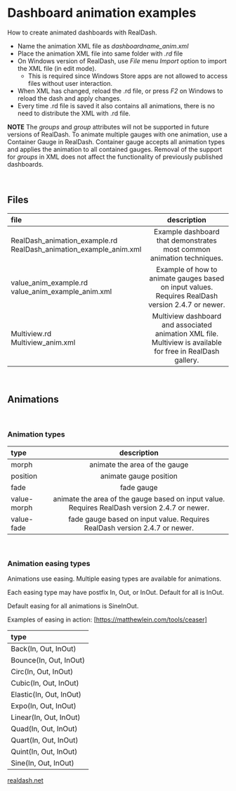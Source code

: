 # **Dashboard animation examples**

How to create animated dashboards with RealDash.

- Name the animation XML file as *dashboardname_anim.xml*
- Place the animation XML file into same folder with *.rd* file
- On Windows version of RealDash, use *File* menu *Import* option to import the XML file (in edit mode).
	* This is required since Windows Store apps are not allowed to access files without user interaction.
- When XML has changed, reload the .rd file, or press *F2* on Windows to reload the dash and apply changes.
- Every time .rd file is saved it also contains all animations, there is no need to distribute the XML with .rd file.

**NOTE** 
The *groups* and *group* attributes will not be supported in future versions of RealDash. To animate multiple gauges with one animation, use a Container Gauge in RealDash. Container gauge accepts all animation types and applies the animation to all contained gauges. Removal of the support for *groups* in XML does not affect the functionality of previously published dashboards.


&nbsp;
## **Files**
| file | description |
|:--------|:----------:|
| RealDash_animation_example.rd</br>RealDash_animation_example_anim.xml | Example dashboard that demonstrates most common animation techniques. |
| value_anim_example.rd</br>value_anim_example_anim.xml | Example of how to animate gauges based on input values. Requires RealDash version 2.4.7 or newer. |
| Multiview.rd</br>Multiview_anim.xml | Multiview dashboard and associated animation XML file. Multiview is available for free in RealDash gallery. |


&nbsp;
## **Animations**

&nbsp;
### **Animation types**
| type | description |
|:--------|:----------:|
| morph | animate the area of the gauge |
| position | animate gauge position |
| fade | fade gauge |
| value-morph | animate the area of the gauge based on input value. Requires RealDash version 2.4.7 or newer. |
| value-fade | fade gauge based on input value. Requires RealDash version 2.4.7 or newer. |


&nbsp;
### **Animation easing types**
Animations use easing. Multiple easing types are available for animations.

Each easing type may have postfix In, Out, or InOut. Default for all is InOut.

Default easing for all animations is SineInOut.

Examples of easing in action: [https://matthewlein.com/tools/ceaser]

| type |
|:--------|
| Back(In, Out, InOut) |
| Bounce(In, Out, InOut) |
| Circ(In, Out, InOut) |
| Cubic(In, Out, InOut) |
| Elastic(In, Out, InOut) |
| Expo(In, Out, InOut) |
| Linear(In, Out, InOut) |
| Quad(In, Out, InOut) |
| Quart(In, Out, InOut) |
| Quint(In, Out, InOut) |
| Sine(In, Out, InOut) |


[realdash.net](https://www.realdash.net)

